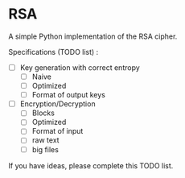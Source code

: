 # RSA

A simple Python implementation of the RSA cipher.


Specifications (TODO list) :

- [ ] Key generation with correct entropy
  - [ ] Naive
  - [ ] Optimized
  - [ ] Format of output keys

- [ ] Encryption/Decryption
  - [ ] Blocks
  - [ ] Optimized
  - [ ] Format of input
  - [ ] raw text
  - [ ] big files

If you have ideas, please complete this TODO list.

